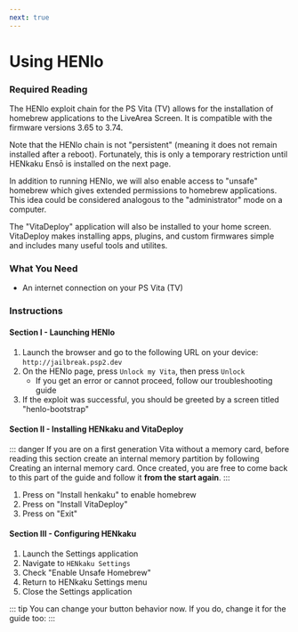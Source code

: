 ```yaml
---
next: true
---
```


# Using HENlo

### Required Reading

The HENlo exploit chain for the PS Vita (TV) allows for the installation of homebrew applications to the LiveArea Screen. It is compatible with the firmware versions 3.65 to 3.74.

Note that the HENlo chain is not "persistent" (meaning it does not remain installed after a reboot). Fortunately, this is only a temporary restriction until HENkaku Ensō is installed on the next page.

In addition to running HENlo, we will also enable access to "unsafe" homebrew which gives extended permissions to homebrew applications. This idea could be considered analogous to the "administrator" mode on a computer.

The "VitaDeploy" application will also be installed to your home screen. VitaDeploy makes installing apps, plugins, and custom firmwares simple and includes many useful tools and utilites.

### What You Need

* An internet connection on your PS Vita (TV)

### Instructions

#### Section I - Launching HENlo

1. Launch the browser and go to the following URL on your device: `http://jailbreak.psp2.dev`
1. On the HENlo page, press `Unlock my Vita`, then press `Unlock`
    + If you get an error or cannot proceed, follow our <router-link to="troubleshooting#a-browser-based-exploit-is-not-working">troubleshooting guide</router-link>
1. If the exploit was successful, you should be greeted by a screen titled "henlo-bootstrap"

#### Section II - Installing HENkaku and VitaDeploy

::: danger
If you are on a first generation Vita without a memory card, before reading this section create an internal memory partition by following <router-link to="creating-an-internal-memory-card">Creating an internal memory card</router-link>. Once created, you are free to come back to this part of the guide and follow it **from the start again**. 
:::

1. Press <Btn btn="confirm" /> on "Install henkaku" to enable homebrew
1. Press <Btn btn="confirm" /> on "Install VitaDeploy"
1. Press <Btn btn="confirm" /> on "Exit"

#### Section III - Configuring HENkaku

1. Launch the Settings application
1. Navigate to `HENkaku Settings`
1. Check "Enable Unsafe Homebrew"
1. Return to HENkaku Settings menu
1. Close the Settings application

::: tip
You can change your <Btn btn="circle" /> button behavior now. If you do, change it for the guide too: <BtnToggler />
:::
